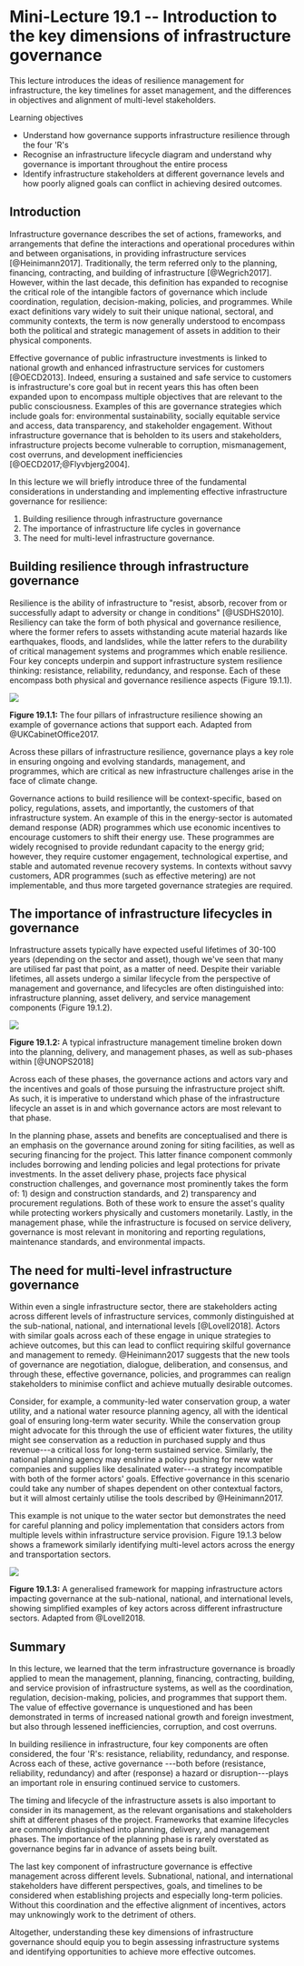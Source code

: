# Mini-Lecture 19.1 -- Introduction to the key dimensions of infrastructure governance

This lecture introduces the ideas of resilience management for
infrastructure, the key timelines for asset management, and the
differences in objectives and alignment of multi-level stakeholders.

Learning objectives

- Understand how governance supports infrastructure resilience through
  the four 'R's
- Recognise an infrastructure lifecycle diagram and understand why
  governance is important throughout the entire process
- Identify infrastructure stakeholders at different governance levels
  and how poorly aligned goals can conflict in achieving desired
  outcomes.

## Introduction

Infrastructure governance describes the set of actions, frameworks, and
arrangements that define the interactions and operational procedures
within and between organisations, in providing infrastructure services
[@Heinimann2017]. Traditionally, the term referred only to the
planning, financing, contracting, and building of infrastructure
[@Wegrich2017]. However, within the last decade, this definition has
expanded to recognise the critical role of the intangible factors of
governance which include coordination, regulation, decision-making,
policies, and programmes. While exact definitions vary widely to suit
their unique national, sectoral, and community contexts, the term is now
generally understood to encompass both the political and strategic
management of assets in addition to their physical components.

Effective governance of public infrastructure investments is linked to
national growth and enhanced infrastructure services for customers
[@OECD2013]. Indeed, ensuring a sustained and safe service to
customers is infrastructure's core goal but in recent years this has
often been expanded upon to encompass multiple objectives that are
relevant to the public consciousness. Examples of this are governance
strategies which include goals for: environmental sustainability,
socially equitable service and access, data transparency, and
stakeholder engagement. Without infrastructure governance that is
beholden to its users and stakeholders, infrastructure projects become
vulnerable to corruption, mismanagement, cost overruns, and development
inefficiencies [@OECD2017;@Flyvbjerg2004].

In this lecture we will briefly introduce three of the fundamental
considerations in understanding and implementing effective
infrastructure governance for resilience:

1. Building resilience through infrastructure governance
2. The importance of infrastructure life cycles in governance
3. The need for multi-level infrastructure governance.

## Building resilience through infrastructure governance

Resilience is the ability of infrastructure to "resist, absorb, recover
from or successfully adapt to adversity or change in conditions"
[@USDHS2010]. Resiliency can take the form of both physical and
governance resilience, where the former refers to assets withstanding
acute material hazards like earthquakes, floods, and landslides, while
the latter refers to the durability of critical management systems and
programmes which enable resilience. Four key concepts underpin and
support infrastructure system resilience thinking: resistance,
reliability, redundancy, and response. Each of these encompass both
physical and governance resilience aspects (Figure 19.1.1).

![](assets/19.1.1.png)

**Figure 19.1.1:** The four pillars of infrastructure resilience showing
an example of governance actions that support each. Adapted from
@UKCabinetOffice2017.

Across these pillars of infrastructure resilience, governance plays a
key role in ensuring ongoing and evolving standards, management, and
programmes, which are critical as new infrastructure challenges arise in
the face of climate change.

Governance actions to build resilience will be context-specific, based
on policy, regulations, assets, and importantly, the customers of that
infrastructure system. An example of this in the energy-sector is
automated demand response (ADR) programmes which use economic incentives
to encourage customers to shift their energy use. These programmes are
widely recognised to provide redundant capacity to the energy grid;
however, they require customer engagement, technological expertise, and
stable and automated revenue recovery systems. In contexts without savvy
customers, ADR programmes (such as effective metering) are not
implementable, and thus more targeted governance strategies are
required.

## The importance of infrastructure lifecycles in governance

Infrastructure assets typically have expected useful lifetimes of 30-100
years (depending on the sector and asset), though we've seen that many
are utilised far past that point, as a matter of need. Despite their
variable lifetimes, all assets undergo a similar lifecycle from the
perspective of management and governance, and lifecycles are often
distinguished into: infrastructure planning, asset delivery, and service
management components (Figure 19.1.2).

![](assets/19.1.2.png)

**Figure 19.1.2:** A typical infrastructure management timeline broken
down into the planning, delivery, and management phases, as well as
sub-phases within [@UNOPS2018]

Across each of these phases, the governance actions and actors vary and
the incentives and goals of those pursuing the infrastructure project
shift. As such, it is imperative to understand which phase of the
infrastructure lifecycle an asset is in and which governance actors are
most relevant to that phase.

In the planning phase, assets and benefits are conceptualised and there
is an emphasis on the governance around zoning for siting facilities, as
well as securing financing for the project. This latter finance
component commonly includes borrowing and lending policies and legal
protections for private investments. In the asset delivery phase,
projects face physical construction challenges, and governance most
prominently takes the form of: 1) design and construction standards, and 2) transparency and procurement regulations. Both of these work to
ensure the asset's quality while protecting workers physically and
customers monetarily. Lastly, in the management phase, while the
infrastructure is focused on service delivery, governance is most
relevant in monitoring and reporting regulations, maintenance standards,
and environmental impacts.

## The need for multi-level infrastructure governance

Within even a single infrastructure sector, there are stakeholders
acting across different levels of infrastructure services, commonly
distinguished at the sub-national, national, and international levels
[@Lovell2018]. Actors with similar goals across each of these engage
in unique strategies to achieve outcomes, but this can lead to conflict
requiring skilful governance and management to remedy. @Heinimann2017
suggests that the new tools of governance are negotiation, dialogue,
deliberation, and consensus, and through these, effective governance,
policies, and programmes can realign stakeholders to minimise conflict
and achieve mutually desirable outcomes.

Consider, for example, a community-led water conservation group, a water
utility, and a national water resource planning agency, all with the
identical goal of ensuring long-term water security. While the
conservation group might advocate for this through the use of efficient
water fixtures, the utility might see conservation as a reduction in
purchased supply and thus revenue---a critical loss for long-term
sustained service. Similarly, the national planning agency may enshrine
a policy pushing for new water companies and supplies like desalinated
water---a strategy incompatible with both of the former actors' goals.
Effective governance in this scenario could take any number of shapes
dependent on other contextual factors, but it will almost certainly
utilise the tools described by @Heinimann2017.

This example is not unique to the water sector but demonstrates the need
for careful planning and policy implementation that considers actors
from multiple levels within infrastructure service provision. Figure
19.1.3 below shows a framework similarly identifying multi-level actors
across the energy and transportation sectors.

![](assets/19.1.3.png)

**Figure 19.1.3:** A generalised framework for mapping infrastructure
actors impacting governance at the sub-national, national, and
international levels, showing simplified examples of key actors across
different infrastructure sectors. Adapted from @Lovell2018.

## Summary

In this lecture, we learned that the term infrastructure governance is
broadly applied to mean the management, planning, financing,
contracting, building, and service provision of infrastructure systems,
as well as the coordination, regulation, decision-making, policies, and
programmes that support them. The value of effective governance is
unquestioned and has been demonstrated in terms of increased national
growth and foreign investment, but also through lessened inefficiencies,
corruption, and cost overruns.

In building resilience in infrastructure, four key components are often
considered, the four 'R's: resistance, reliability, redundancy, and
response. Across each of these, active governance ---both before
(resistance, reliability, redundancy) and after (response) a hazard or
disruption---plays an important role in ensuring continued service to
customers.

The timing and lifecycle of the infrastructure assets is also important
to consider in its management, as the relevant organisations and
stakeholders shift at different phases of the project. Frameworks that
examine lifecycles are commonly distinguished into planning, delivery,
and management phases. The importance of the planning phase is rarely
overstated as governance begins far in advance of assets being built.

The last key component of infrastructure governance is effective
management across different levels. Subnational, national, and
international stakeholders have different perspectives, goals, and
timelines to be considered when establishing projects and especially
long-term policies. Without this coordination and the effective
alignment of incentives, actors may unknowingly work to the detriment of
others.

Altogether, understanding these key dimensions of infrastructure
governance should equip you to begin assessing infrastructure systems
and identifying opportunities to achieve more effective outcomes.
